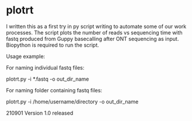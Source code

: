 # plotrt

I written this as a first try in py script writing to automate some of our work processes.
The script plots the number of reads vs sequencing time with fastq produced from Guppy basecalling after ONT sequencing as input.
Biopython is required to run the script.

Usage example:

For naming individual fastq files:

plotrt.py -i *.fastq -o out_dir_name

For naming folder containing fastq files:

plotrt.py -i /home/username/directory -o out_dir_name

210901  Version 1.0 released
